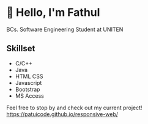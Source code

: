 # 👋 Hello, I'm Fathul  
BCs. Software Engineering Student at UNITEN

## Skillset

* C/C++
* Java
* HTML CSS
* Javascript
* Bootstrap
* MS Access

Feel free to stop by and check out my current project!  
https://patuicode.github.io/responsive-web/

